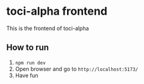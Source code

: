 # toci-alpha frontend
This is the frontend of toci-alpha

## How to run
1. `npm run dev`
2. Open browser and go to `http://localhost:5173/`
3. Have fun
